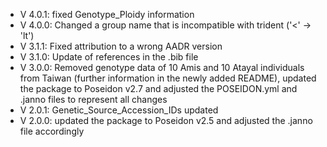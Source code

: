 - V 4.0.1: fixed Genotype_Ploidy information
- V 4.0.0: Changed a group name that is incompatible with trident ('<' -> 'lt')
- V 3.1.1: Fixed attribution to a wrong AADR version
- V 3.1.0: Update of references in the .bib file
- V 3.0.0: Removed genotype data of 10 Amis and 10 Atayal individuals from Taiwan (further information in the newly added README), updated the package to Poseidon v2.7 and adjusted the POSEIDON.yml and .janno files to represent all changes  
- V 2.0.1: Genetic_Source_Accession_IDs updated
- V 2.0.0: updated the package to Poseidon v2.5 and adjusted the .janno file accordingly
